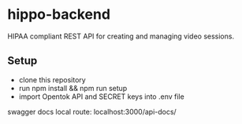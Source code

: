 # hippo-backend
HIPAA compliant REST API for creating and managing video sessions.

## Setup
* clone this repository
* run npm install && npm run setup
* import Opentok API and SECRET keys into .env file


swagger docs local route: localhost:3000/api-docs/